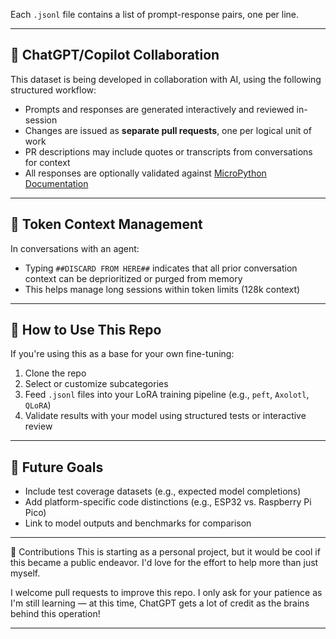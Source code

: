 
Each `.jsonl` file contains a list of prompt-response pairs, one per line.

---

## 🧠 ChatGPT/Copilot Collaboration

This dataset is being developed in collaboration with AI, using the following structured workflow:

- Prompts and responses are generated interactively and reviewed in-session
- Changes are issued as **separate pull requests**, one per logical unit of work
- PR descriptions may include quotes or transcripts from conversations for context
- All responses are optionally validated against [MicroPython Documentation](https://docs.micropython.org/en/latest/)

---

## 🧪 Token Context Management

In conversations with an agent:
- Typing `##DISCARD FROM HERE##` indicates that all prior conversation context can be deprioritized or purged from memory
- This helps manage long sessions within token limits (128k context)

---

## 🚀 How to Use This Repo

If you're using this as a base for your own fine-tuning:

1. Clone the repo
2. Select or customize subcategories
3. Feed `.jsonl` files into your LoRA training pipeline (e.g., `peft`, `Axolotl`, `QLoRA`)
4. Validate results with your model using structured tests or interactive review

---

## 📌 Future Goals

- Include test coverage datasets (e.g., expected model completions)
- Add platform-specific code distinctions (e.g., ESP32 vs. Raspberry Pi Pico)
- Link to model outputs and benchmarks for comparison

---

🙌 Contributions
This is starting as a personal project, but it would be cool if this became a public endeavor.
I'd love for the effort to help more than just myself.

I welcome pull requests to improve this repo. I only ask for your patience as I'm still learning —
at this time, ChatGPT gets a lot of credit as the brains behind this operation!

---


